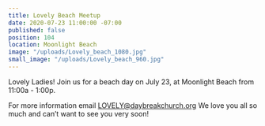 ```yaml
---
title: Lovely Beach Meetup
date: 2020-07-23 11:00:00 -07:00
published: false
position: 104
location: Moonlight Beach
image: "/uploads/Lovely_beach_1080.jpg"
small_image: "/uploads/Lovely_beach_960.jpg"
---
```


Lovely Ladies!
Join us for a beach day on July 23, at Moonlight Beach from 11:00a - 1:00p.

For more information email
LOVELY@daybreakchurch.org
We love you all so much and can’t want to see you very soon!